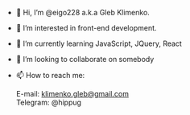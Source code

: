 - 👋 Hi, I’m @eigo228 a.k.a Gleb Klimenko.
- 👀 I’m interested in front-end development.
- 🌱 I’m currently learning JavaScript, JQuery, React
- 💞️ I’m looking to collaborate on somebody
- 📫 How to reach me:

  E-mail: klimenko.gleb@gmail.com <br>
  Telegram: @hippug


